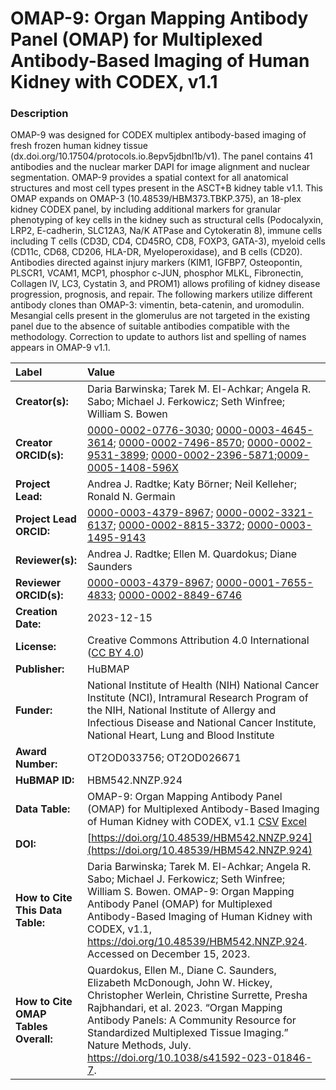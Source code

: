 # OMAP-9: Organ Mapping Antibody Panel (OMAP) for Multiplexed Antibody-Based Imaging of Human Kidney with CODEX, v1.1

### Description
OMAP-9 was designed for CODEX multiplex antibody-based imaging of fresh frozen human kidney tissue (dx.doi.org/10.17504/protocols.io.8epv5jdbnl1b/v1). The panel contains 41 antibodies and the nuclear marker DAPI for image alignment and nuclear segmentation. OMAP-9 provides a spatial context for all anatomical structures and most cell types present in the ASCT+B kidney table v1.1. This OMAP expands on OMAP-3 (10.48539/HBM373.TBKP.375), an 18-plex kidney CODEX panel, by including additional markers for granular phenotyping of key cells in the kidney such as structural cells (Podocalyxin, LRP2, E-cadherin, SLC12A3, Na/K ATPase and Cytokeratin 8), immune cells including T cells (CD3D, CD4, CD45RO, CD8, FOXP3, GATA-3), myeloid cells (CD11c, CD68, CD206, HLA-DR, Myeloperoxidase), and B cells (CD20). Antibodies directed against injury markers (KIM1, IGFBP7, Osteopontin, PLSCR1, VCAM1, MCP1, phosphor c-JUN, phosphor MLKL, Fibronectin, Collagen IV, LC3, Cystatin 3, and PROM1) allows profiling of kidney disease progression, prognosis, and repair. The following markers utilize different antibody clones than OMAP-3: vimentin, beta-catenin, and uromodulin. Mesangial cells present in the glomerulus are not targeted in the existing panel due to the absence of suitable antibodies compatible with the methodology. Correction to update to authors list and spelling of names appears in OMAP-9 v1.1.



| Label | Value |
| :------------- |:-------------|
| **Creator(s):** | Daria Barwinska; Tarek M. El-Achkar; Angela R. Sabo; Michael J. Ferkowicz; Seth Winfree; William S. Bowen |
| **Creator ORCID(s):** | [0000-0002-0776-3030](https://orcid.org/0000-0002-0776-3030); [ 0000-0003-4645-3614](https://orcid.org/0000-0003-4645-3614); [0000-0002-7496-8570](https://orcid.org/0000-0002-7496-8570); [0000-0002-9531-3899](https://orcid.org/0000-0002-9531-3899); [0000-0002-2396-5871](https://orcid.org/0000-0002-2396-5871);[0009-0005-1408-596X](https://orcid.org/0009-0005-1408-596X)|
| **Project Lead:** | Andrea J. Radtke; Katy B&ouml;rner; Neil Kelleher; Ronald N. Germain |
| **Project Lead ORCID:** | [0000-0003-4379-8967](https://orcid.org/0000-0003-4379-8967); [0000-0002-3321-6137](https://orcid.org/0000-0002-3321-6137); [0000-0002-8815-3372](https://orcid.org/0000-0002-8815-3372); [0000-0003-1495-9143](https://orcid.org/0000-0003-1495-9143) |
| **Reviewer(s):** |Andrea J. Radtke; Ellen M. Quardokus; Diane Saunders |
| **Reviewer ORCID(s):** |[0000-0003-4379-8967](https://orcid.org/0000-0003-4379-8967); [0000-0001-7655-4833](https://orcid.org/0000-0001-7655-4833); [0000-0002-8849-6746](https://orcid.org/0000-0002-8849-6746) |  
| **Creation Date:** | 2023-12-15|
| **License:** | Creative Commons Attribution 4.0 International ([CC BY 4.0](https://creativecommons.org/licenses/by/4.0/)) |
| **Publisher:** | HuBMAP |
| **Funder:** | National Institute of Health (NIH) National Cancer Institute (NCI), Intramural Research Program of the NIH, National Institute of Allergy and Infectious Disease and National Cancer Institute, National Heart, Lung and Blood Institute|
| **Award Number:** | OT2OD033756; OT2OD026671 |
| **HuBMAP ID:** | HBM542.NNZP.924 |
| **Data Table:** | OMAP-9: Organ Mapping Antibody Panel (OMAP) for Multiplexed Antibody-Based Imaging of Human Kidney with CODEX, v1.1 [CSV](https://cdn.humanatlas.io/hra-releases/v2.0/omap/omap-9-kidney-codex.csv) [Excel](https://cdn.humanatlas.io/hra-releases/v2.0/omap/omap-9-kidney-codex.xlsx) |
| **DOI:** | [https://doi.org/10.48539/HBM542.NNZP.924](https://doi.org/10.48539/HBM542.NNZP.924) |
| **How to Cite This Data Table:** |Daria Barwinska; Tarek M. El-Achkar; Angela R. Sabo; Michael J. Ferkowicz; Seth Winfree; William S. Bowen. OMAP-9: Organ Mapping Antibody Panel (OMAP) for Multiplexed Antibody-Based Imaging of Human Kidney with CODEX, v1.1, https://doi.org/10.48539/HBM542.NNZP.924. Accessed on December 15, 2023.|
| **How to Cite OMAP Tables Overall:** | Quardokus, Ellen M., Diane C. Saunders, Elizabeth McDonough, John W. Hickey, Christopher Werlein, Christine Surrette, Presha Rajbhandari, et al. 2023. “Organ Mapping Antibody Panels: A Community Resource for Standardized Multiplexed Tissue Imaging.” Nature Methods, July. https://doi.org/10.1038/s41592-023-01846-7. |

